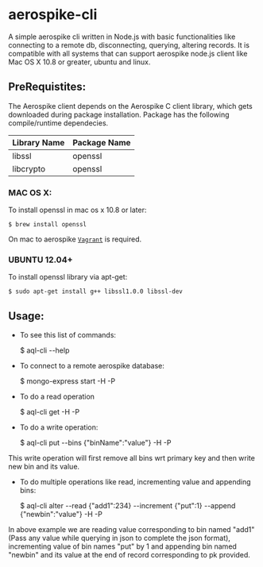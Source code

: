 # aerospike-cli
A simple aerospike cli written in Node.js with basic functionalities like connecting to a remote db, disconnecting, querying, altering records. It is compatible with all systems that can support aerospike node.js client like Mac OS X 10.8 or greater, ubuntu and linux. 


## PreRequistites:

The Aerospike client depends on the Aerospike C client library, which gets downloaded during package installation. Package has the following compile/runtime dependecies.

Library Name | Package Name
------------ | -------------
libssl | openssl
libcrypto | openssl

### MAC OS X:
To install openssl in mac os x 10.8 or later:
    
    $ brew install openssl

On mac to aerospike [`Vagrant`](https://www.aerospike.com/docs/operations/install/vagrant/mac/using-vagrant.html) is required.

### UBUNTU 12.04+
To install openssl library via apt-get:

    $ sudo apt-get install g++ libssl1.0.0 libssl-dev


## Usage:

* To see this list of commands:

    $ aql-cli  --help

* To connect to a remote aerospike database:
    
    $ mongo-express start -H <aqlDBHost> -P <aqlDBPort>

* To do a read operation 
    
    $ aql-cli get <pk> <namespace> <set>  -H <aqlDBHost> -P <dbPort>

* To do a write operation:
    
    $ aql-cli put <pk> <namespace> <set> --bins {\"binName\":\"value\"}  -H <aqlDBHost> -P <dbPort>

This write operation will first remove all bins wrt primary key and then write new bin and its value.

* To do multiple operations like read, incrementing value and appending bins:
    
    $ aql-cli alter <pk> <namespace> <set> --read  {\"add1\":234} --increment {\"put\":1} --append {\"newbin\":\"value\"} -H <aqlDBHost> -P <dbPort>

 In above example we are reading value corresponding to bin named "add1" (Pass any value while querying in json to complete the json format), incrementing value of bin names "put" by 1 and appending bin named "newbin" and its value at the end of record corresponding to pk provided.